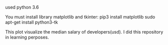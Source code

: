 used python 3.6

You must install library matplotlib and tkinter:
pip3 install matplotlib
sudo apt-get install python3-tk

This plot visualize the median salary of developers(usd). 
I did this repository in learning perposes. 
